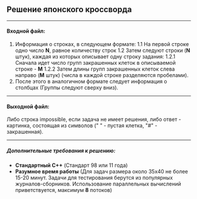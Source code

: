 ## Решение японского кроссворда
-----------
#### Входной файл:
1. Информация о строках, в следующем формате:
1.1 На первой строке одно число **N**, равное количеству строк
1.2 Затем следуют строки (**N** штук), каждая из которых описывает одну строку задания:
1.2.1 Сначала идет число групп закрашенных клеток в описываемой строке - **M**
1.2.2 Затем длины групп закрашенных клеток слева направо (**M** штук) (числа в каждой строке разделяются пробелами).
2. После этого в аналогичном формате следует информация о столбцах (Группы следуют сверху вниз).

-----------
#### Выходной файл:
Либо строка impossible, если задача не имеет решения, либо ответ - картинка, состоящая из символов (" " - пустая клетка, "#" - закрашенная).

-----------
##### Дополнительные требования к решению:
* **Стандартный C++** (Стандарт 98 или 11 года)
* **Разумное время работы** (Для задач размера около 35x40 не более 15-20 минут. Задачи для тестирования берутся из популярных журналов-сборников. Использование параллельных вычислений приветствуется, максимум **8** потоков)
